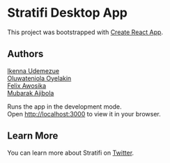 # Stratifi Desktop App

This project was bootstrapped with [Create React App](https://github.com/facebook/create-react-app).

## Authors

[Ikenna Udemezue](https://github.com/iykethe1st)\
[Oluwateniola Oyelakin](https://github.com/teni-dev)\
[Felix Awosika](https://github.com/LiexICT)\
[Mubarak Ajibola](https://github.com/mubizzy)


Runs the app in the development mode.\
Open [http://localhost:3000](http://localhost:3000) to view it in your browser.


## Learn More

You can learn more about Stratifi on [Twitter](https://twitter.com/stratifi_).



